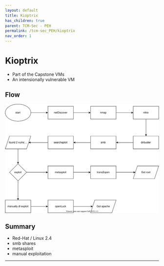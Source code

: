 ```yaml
---
layout: default
title: Kioptrix
has_children: true
parent: TCM-Sec - PEH
permalink: /tcm-sec_PEH/kioptrix
nav_order: 1
---
```

<!-- markdownlint-disable MD022 -->
<!-- markdownlint-disable MD025 -->

# Kioptrix

- Part of the Capstone VMs
- An intensionally vulnerable VM

## Flow

![flow](../assets/TCM-Sec/Kioptrix/flow.drawio.svg)

## Summary

- Red-Hat / Linux 2.4
- smb shares
- metasploit
- manual exploitation

---
